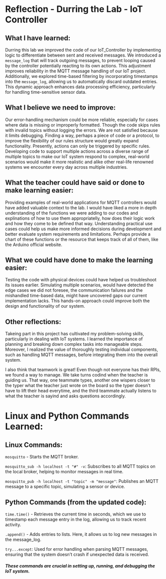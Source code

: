 # Reflection - Durring the Lab - IoT Controller

## What I have learned: 

Durring this lab we improved the code of our IoT_Controller by implementing logic to differentiate between sent and received messages. We introduced a `message_log` that will track outgoing messages, to prevent looping caused by the controller potentially reacting to its own actions. This adjustment improves reliability in the MQTT message handling of our IoT project. Additionally, we explored time-based filtering by incorporating timestamps into the `message_log`, allowing us to automatically discard outdated entries. This dynamic approach enhances data processing efficiency, particularly for handling time-sensitive sensor data.

## What I believe we need to improve: 

Our error-handling mechanism could be more reliable, especially for cases where data is missing or improperly formatted. Though the code skips rules with invalid topics without logging the errors. We are not satisfied because it limits debugging. Finding a way, perhaps a piece of code or a protocol, to improve the flexibility of our rules structure would greatly expand functionality. Presently, actions can only be triggered by specific rules. Developing code to support multiple actions across a diverse range of multiple topics to make our IoT system respond to complex, real-world scenarios would make it more realistic and alike other real-life renowned systems we encounter every day across multiple industries.

## What the teacher could have said or done to make learning easier: 

Providing examples of real-world applications for MQTT controllers would have added valuable context to the lab. I would have liked a more in depth understanding of the functions we were adding to our codes and explinations of how to use them appropriatelly, how does their logic work and how they come to be defined that way. Understanding practical use cases could help us make more informed decisions during development and better evaluate system requirements and limitations. Perhaps provide a chart of these functions or the resource that keeps track of all of them, like the Arduino official website.

## What we could have done to make the learning easier: 

Testing the code with physical devices could have helped us troubleshoot its issues earlier. Simulating multiple scenarios, would have detected the edge cases we did not foresee, the communication failures and the mishandled time-based data, might have uncovered gaps our current implementation lacks. This hands-on approach could improve both the design and functionality of our system.

## Other reflections: 

Takeing part in this project has cultivated my problem-solving skills, particularly in dealing with IoT systems. I learned the importance of planning and breaking down complex tasks into manageable steps. Moreover, I realized the value of thoroughly testing individual components, such as handling MQTT messages, before integrating them into the overall system.

I also think that teamwork is great! Even though not everyone has their RPIs, we found a way to manage. We take turns codind when the teacher is guiding us. That way, one teammate types, another one wispers closer to the typer what the teacher just wrote on the board so the typer doesn't have to lift their head everytime, and the third teammate actually listens to what the teacher is sayind and asks questions accordingly.

# Linux and Python Commands Learned:

## Linux Commands:
`mosquitto` - Starts the MQTT broker.

`mosquitto_sub -h localhost -t "#" -v`: Subscribes to all MQTT topics on the local broker, helping to monitor messages in real time.

`mosquitto_pub -h localhost -t "topic" -m "message"`: Publishes an MQTT message to a specific topic, simulating a sensor or device.

## Python Commands (from the updated code):

`time.time()` - Retrieves the current time in seconds, which we use to timestamp each message entry in the log, allowing us to track recent activity.

`.append()` - Adds entries to lists. Here, it allows us to log new messages in the message_log.

`try...except`: Used for error handling when parsing MQTT messages, ensuring that the system doesn’t crash if unexpected data is received.

##### These commands are crucial in setting up, running, and debugging the IoT system.

